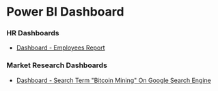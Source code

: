 # Power BI Dashboard

### HR Dashboards
- [Dashboard -  Employees Report ](https://app.powerbi.com/view?r=eyJrIjoiMmY2OWQxYTAtMjYzMC00YTllLWE3MDMtYTZmNjZjNjY3ZmIwIiwidCI6Ijc5ZjM0NWVlLWU3M2ItNDgxMi1hNTEyLWNmYjhiZGI4Mjk0OCJ9&pageName=ReportSection)


### Market Research Dashboards
- [Dashboard - Search Term "Bitcoin Mining" On Google Search Engine](https://app.powerbi.com/view?r=eyJrIjoiYzNkZTZlYWMtY2QwMi00Mzk4LWIxNzItZDc0Njg5YjhjZjAyIiwidCI6Ijc5ZjM0NWVlLWU3M2ItNDgxMi1hNTEyLWNmYjhiZGI4Mjk0OCJ9&pageName=ReportSection)

